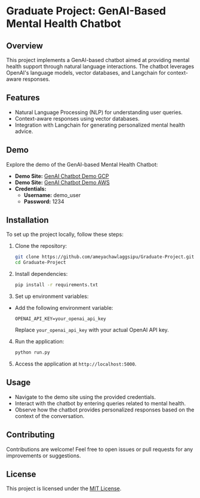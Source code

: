 # Graduate Project: GenAI-Based Mental Health Chatbot

## Overview
This project implements a GenAI-based chatbot aimed at providing mental health support through natural language interactions. The chatbot leverages OpenAI's language models, vector databases, and Langchain for context-aware responses.

## Features
- Natural Language Processing (NLP) for understanding user queries.
- Context-aware responses using vector databases.
- Integration with Langchain for generating personalized mental health advice.

## Demo
Explore the demo of the GenAI-based Mental Health Chatbot:
- **Demo Site:** [GenAI Chatbot Demo GCP](https://bot-iprwzorw6a-uc.a.run.app/login)
- **Demo Site:** [GenAI Chatbot Demo AWS](http://99.79.38.194/login)
- **Credentials:**
  - **Username:** demo_user
  - **Password:** 1234

## Installation
To set up the project locally, follow these steps:

1. Clone the repository:
   ```bash
   git clone https://github.com/ameyachawlaggsipu/Graduate-Project.git
   cd Graduate-Project
2. Install dependencies:
    ```bash
   pip install -r requirements.txt

3. Set up environment variables:
- Add the following environment variable:
  ```
  OPENAI_API_KEY=your_openai_api_key
  ```
  Replace `your_openai_api_key` with your actual OpenAI API key.

4. Run the application:
    ```bash
   python run.py

5. Access the application at `http://localhost:5000`.

## Usage
- Navigate to the demo site using the provided credentials.
- Interact with the chatbot by entering queries related to mental health.
- Observe how the chatbot provides personalized responses based on the context of the conversation.

## Contributing
Contributions are welcome! Feel free to open issues or pull requests for any improvements or suggestions.

## License
This project is licensed under the [MIT License](LICENSE).

    
